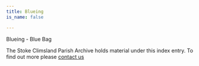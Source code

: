 ```yaml
---
title: Blueing
is_name: false

---
```


Blueing - Blue Bag


The Stoke Climsland Parish Archive holds material under this index entry. To find out more please [contact us](/contact/)

